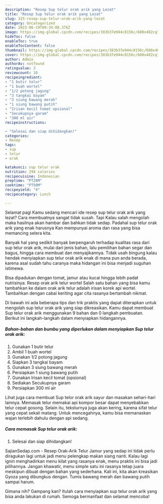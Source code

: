 ```yaml
---
description: "Resep Sup telur orak arik yang Lezat"
title: "Resep Sup telur orak arik yang Lezat"
slug: 325-resep-sup-telur-orak-arik-yang-lezat
category: Uncategorized
date: 2023-06-19T09:34:08.376Z
image: https://img-global.cpcdn.com/recipes/383b37e944c8156c/680x482cq70/sup-telur-orak-arik-foto-resep-utama.jpg
hideToc: false
enableToc: true
enableTocContent: false
thumbnail: https://img-global.cpcdn.com/recipes/383b37e944c8156c/680x482cq70/sup-telur-orak-arik-foto-resep-utama.jpg
cover: https://img-global.cpcdn.com/recipes/383b37e944c8156c/680x482cq70/sup-telur-orak-arik-foto-resep-utama.jpg
author: Admin
authorAv: notfound
ratingvalue: 3
reviewcount: 10
recipeingredient:
- "1 butir telur"
- "1 buah wortel"
- "1/2 potong jagung"
- "3 tangkai bayam"
- "3 siung bawang merah"
- "1 siung bawang putih"
- "Irisan kecil tomat opsional"
- "Secukupnya garam"
- "300 ml air"
recipeinstructions:

- "Selesai dan siap dihidangkan!"
categories:
- Resep
tags:
- sup
- telur
- orak

katakunci: sup telur orak 
nutrition: 294 calories
recipecuisine: Indonesian
preptime: "PT28M"
cooktime: "PT50M"
recipeyield: "4"
recipecategory: Lunch

---
```



Selamat pagi Kamu sedang mencari ide resep sup telur orak arik yang lezat? Cara membuatnya sangat tidak susah. Tapi Kalau salah mengolah maka hasilnya akan hambar dan bahkan tidak sedap. Padahal sup telur orak arik yang enak harusnya Kan mempunyai aroma dan rasa yang bisa memancing selera kita.


Banyak hal yang sedikit banyak berpengaruh terhadap kualitas rasa dari sup telur orak arik, mulai dari jenis bahan, lalu pemilihan bahan segar dan bagus, hingga cara membuat dan menyajikannya. Tidak usah bingung kalau hendak menyiapkan sup telur orak arik enak di mana pun anda berada, karena asal sudah tahu caranya maka hidangan ini bisa menjadi suguhan istimewa.

Bisa dipadukan dengan tomat, jamur atau kucai hingga lebih padat nutrisinya. Resep orak arik telur wortel Salah satu bahan yang bisa kamu tambahkan ke dalam orak arik telur adalah irisan korek api wortel. Tambahkan dengan cabai keriting agar cita rasanya bertambah nikmat.


Di bawah ini ada beberapa tips dan trik praktis yang dapat diterapkan untuk mengolah sup telur orak arik yang siap dikreasikan. Kamu dapat membuat Sup telur orak arik menggunakan 9 bahan dan 0 langkah pembuatan. Berikut ini langkah-langkah dalam menyiapkan hidangannya.

<!--inarticleads1-->

##### Bahan-bahan dan bumbu yang diperlukan dalam menyiapkan Sup telur orak arik:

1. Gunakan 1 butir telur
1. Ambil 1 buah wortel
1. Gunakan 1/2 potong jagung
1. Siapkan 3 tangkai bayam
1. Gunakan 3 siung bawang merah
1. Persiapkan 1 siung bawang putih
1. Gunakan Irisan kecil tomat (opsional)
1. Sediakan Secukupnya garam
1. Persiapkan 300 ml air


Lihat juga cara membuat Sup telor orak arik sayur dan masakan sehari-hari lainnya. Memasak telur memakai api kompor besar dapat menyebabkan telur cepat gosong. Selain itu, teksturnya juga akan kering, karena sifat telur yang cepat sekali matang. Untuk mencegahnya, kamu bisa memanaskan wajan terlebih dahulu dengan api sedang. 

<!--inarticleads2-->

##### Cara memasak Sup telur orak arik:


1. Selesai dan siap dihidangkan!

SajianSedap.com - Resep Orak-Arik Telur Jamur yang sedap ini tidak perlu diragukan lagi untuk jadi menu pelengkap makan siang nanti. Kalau lagi ignin menghadirkan menu kilat yang rasanya enak, menu praktis ini bisa jadi pilihannya. Jangan khawatir, menu simple satu ini rasanya tetap juara meskipun dibuat dengan bahan yang sederhana. Kali ini, kita akan kreasikan Gyoza yang dibungkus dengan. Tumis bawang merah dan bawang putih sampai harum. 

Gimana nih? Gampang kan? Itulah cara menyiapkan sup telur orak arik yang bisa anda lakukan di rumah. Semoga bermanfaat dan selamat mencoba!
